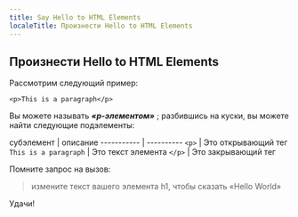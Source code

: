```yaml
---
title: Say Hello to HTML Elements
localeTitle: Произнести Hello to HTML Elements
---
```

## Произнести Hello to HTML Elements

Рассмотрим следующий пример:  

`<p>This is a paragraph</p>`  

Вы можете называть **_«p-элементом»_** ; разбившись на куски, вы можете найти следующие подэлементы:

субэлемент | описание ----------- | ---------- `<p>` | Это открывающий тег `This is a paragraph` | Это текст элемента `</p>` | Это закрывающий тег

Помните запрос на вызов:

> измените текст вашего элемента h1, чтобы сказать «Hello World»

Удачи!